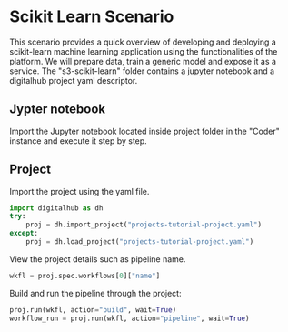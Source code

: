 # Scikit Learn Scenario

This scenario provides a quick overview of developing and deploying a scikit-learn machine learning application using the functionalities of the platform. We will prepare data, train a generic model and expose it as a service. The "s3-scikit-learn" folder contains a jupyter notebook and a digitalhub project yaml descriptor.

## Jypter notebook

Import the Jupyter notebook located inside project folder in the "Coder" instance and execute it step by step.

## Project

Import the project using the yaml file.

```python
import digitalhub as dh
try:
    proj = dh.import_project("projects-tutorial-project.yaml")
except:
    proj = dh.load_project("projects-tutorial-project.yaml")
```

View the project details such as pipeline name.

```python
wkfl = proj.spec.workflows[0]["name"]
```

Build and run the pipeline through the project:

```python
proj.run(wkfl, action="build", wait=True)
workflow_run = proj.run(wkfl, action="pipeline", wait=True)
```
